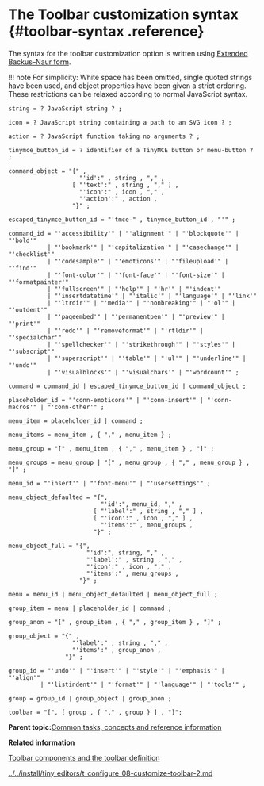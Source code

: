 # The Toolbar customization syntax {#toolbar-syntax .reference}

The syntax for the toolbar customization option is written using [Extended Backus–Naur form](https://en.wikipedia.org/wiki/Extended_Backus%E2%80%93Naur_form).

!!! note
    For simplicity: White space has been omitted, single quoted strings have been used, and object properties have been given a strict ordering. These restrictions can be relaxed according to normal JavaScript syntax.

```
string = ? JavaScript string ? ;

icon = ? JavaScript string containing a path to an SVG icon ? ;

action = ? JavaScript function taking no arguments ? ;

tinymce_button_id = ? identifier of a TinyMCE button or menu-button ? ;

command_object = "{" ,
                    "'id':" , string , "," ,
                  [ "'text':" , string , "," ] ,
                    "'icon':" , icon , "," ,
                    "'action':" , action ,
                  "}" ;

escaped_tinymce_button_id = "'tmce-" , tinymce_button_id , "'" ;

command_id = "'accessibility'" | "'alignment'" | "'blockquote'" | "'bold'"
           | "'bookmark'" | "'capitalization'" | "'casechange'" | "'checklist'"
           | "'codesample'" | "'emoticons'" | "'fileupload'" | "'find'"
           | "'font-color'" | "'font-face'" | "'font-size'" | "'formatpainter'"
           | "'fullscreen'" | "'help'" | "'hr'" | "'indent'"
           | "'insertdatetime'" | "'italic'" | "'language'" | "'link'"
           | "'ltrdir'" | "'media'" | "'nonbreaking'" | "'ol'" | "'outdent'"
           | "'pageembed'" | "'permanentpen'" | "'preview'" | "'print'"
           | "'redo'" | "'removeformat'" | "'rtldir'" | "'specialchar'"
           | "'spellchecker'" | "'strikethrough'" | "'styles'" | "'subscript'"
           | "'superscript'" | "'table'" | "'ul'" | "'underline'" | "'undo'"
           | "'visualblocks'" | "'visualchars'" | "'wordcount'" ;

command = command_id | escaped_tinymce_button_id | command_object ;

placeholder_id = "'conn-emoticons'" | "'conn-insert'" | "'conn-macros'" | "'conn-other'" ;

menu_item = placeholder_id | command ;

menu_items = menu_item , { "," , menu_item } ;

menu_group = "[" , menu_item , { "," , menu_item } , "]" ;

menu_groups = menu_group | "[" , menu_group , { "," , menu_group } , "]" ;

menu_id = "'insert'" | "'font-menu'" | "'usersettings'" ;

menu_object_defaulted = "{",
                          "'id':", menu_id, "," ,
                        [ "'label':" , string , "," ] ,
                        [ "'icon':" , icon , "," ] ,
                          "'items':" , menu_groups ,
                        "}" ;

menu_object_full = "{",
                      "'id':", string, "," ,
                      "'label':" , string , "," ,
                      "'icon':" , icon , "," ,
                      "'items':" , menu_groups ,
                    "}" ;

menu = menu_id | menu_object_defaulted | menu_object_full ;

group_item = menu | placeholder_id | command ;

group_anon = "[" , group_item , { "," , group_item } , "]" ;

group_object = "{" ,
                  "'label':" , string , "," ,
                  "'items':" , group_anon ,
                "}" ;

group_id = "'undo'" | "'insert'" | "'style'" | "'emphasis'" | "'align'"
         | "'listindent'" | "'format'" | "'language'" | "'tools'" ;

group = group_id | group_object | group_anon ;

toolbar = "[", [ group , { "," , group } ] , "]";
```

**Parent topic:**[Common tasks, concepts and reference information](../../install/tiny_editors/r_appendix.md)

**Related information**  


[Toolbar components and the toolbar definition](../../install/tiny_editors/c_toolbar.md)

[../../install/tiny\_editors/t\_configure\_08-customize-toolbar-2.md](../../install/tiny_editors/t_configure_08-customize-toolbar-2.md)

